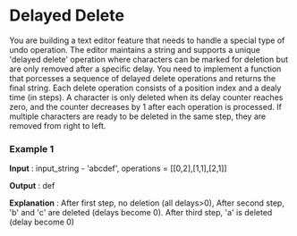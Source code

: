 # Delayed Delete
You are building a text editor feature that needs to handle a special type of undo operation. The editor maintains a string and supports a unique 'delayed delete' operation where 
characters can be marked for deletion but are only removed after a specific delay. You need to implement a function that porcesses a sequence of delayed delete operations and returns the final string. 
Each delete operation consists of a position index and a dealy time (in steps). A character is only deleted when its delay counter reaches zero, and the counter decreases by 1 after each operation
is processed. If multiple characters are ready to be deleted in the same step, they are removed from right to left.

### Example 1
**Input** : input_string - 'abcdef', operations = [[0,2],[1,1],[2,1]]

**Output** : def

**Explanation** : After first step, no deletion (all delays>0), After second step, 'b' and 'c' are deleted (delays become 0). After third step, 'a' is deleted (delay become 0)
